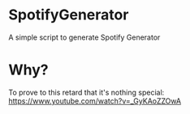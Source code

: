 # SpotifyGenerator
A simple script to generate Spotify Generator
# Why?
To prove to this retard that it's nothing special: https://www.youtube.com/watch?v=_GyKAoZZOwA
